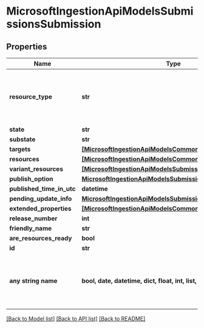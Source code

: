 # MicrosoftIngestionApiModelsSubmissionsSubmission


## Properties
Name | Type | Description | Notes
------------ | ------------- | ------------- | -------------
**resource_type** | **str** |  | [optional]  if omitted the server will use the default value of "Submission"
**state** | **str** |  | [optional] 
**substate** | **str** |  | [optional] 
**targets** | [**[MicrosoftIngestionApiModelsCommonTypeValuePair]**](MicrosoftIngestionApiModelsCommonTypeValuePair.md) |  | [optional] 
**resources** | [**[MicrosoftIngestionApiModelsCommonTypeValuePair]**](MicrosoftIngestionApiModelsCommonTypeValuePair.md) |  | [optional] 
**variant_resources** | [**[MicrosoftIngestionApiModelsSubmissionsVariantResource]**](MicrosoftIngestionApiModelsSubmissionsVariantResource.md) |  | [optional] 
**publish_option** | [**MicrosoftIngestionApiModelsSubmissionsPublishOption**](MicrosoftIngestionApiModelsSubmissionsPublishOption.md) |  | [optional] 
**published_time_in_utc** | **datetime** |  | [optional] 
**pending_update_info** | [**MicrosoftIngestionApiModelsSubmissionsPendingUpdateInfo**](MicrosoftIngestionApiModelsSubmissionsPendingUpdateInfo.md) |  | [optional] 
**extended_properties** | [**[MicrosoftIngestionApiModelsCommonTypeValuePair]**](MicrosoftIngestionApiModelsCommonTypeValuePair.md) |  | [optional] 
**release_number** | **int** |  | [optional] 
**friendly_name** | **str** |  | [optional] 
**are_resources_ready** | **bool** |  | [optional] 
**id** | **str** |  | [optional] 
**any string name** | **bool, date, datetime, dict, float, int, list, str, none_type** | any string name can be used but the value must be the correct type | [optional]

[[Back to Model list]](../README.md#documentation-for-models) [[Back to API list]](../README.md#documentation-for-api-endpoints) [[Back to README]](../README.md)


